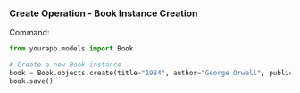 ### Create Operation - Book Instance Creation

Command:
```python
from yourapp.models import Book

# Create a new Book instance
book = Book.objects.create(title="1984", author="George Orwell", publication_year=1949)
book.save()
